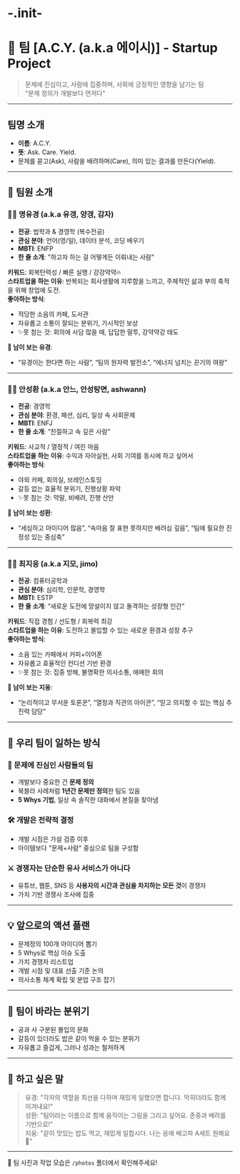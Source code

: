# -.init-
# 🚀 팀 [A.C.Y. (a.k.a 에이시)] - Startup Project

> 문제에 진심이고, 사람에 집중하며, 사회에 긍정적인 영향을 남기는 팀  
> "문제 정의가 개발보다 먼저다"

---
## 팀명 소개
- **이름**: A.C.Y.
- **뜻**: Ask. Care. Yield.
- 문제를 묻고(Ask), 사람을 배려하며(Care), 의미 있는 결과를 만든다(Yield).

---
## 👥 팀원 소개

### 🧑‍🚀 명유경 (a.k.a 유갱, 양갱, 감자)
- **전공**: 법학과 & 경영학 (복수전공)  
- **관심 분야**: 언어(영/일), 데이터 분석, 코딩 배우기  
- **MBTI**: ENFP  
- **한 줄 소개**: "하고자 하는 걸 어떻게든 이뤄내는 사람"

**키워드**: 회복탄력성 / 빠른 실행 / 강강약약🔥  
**스타트업을 하는 이유**: 반복되는 회사생활에 지루함을 느끼고, 주체적인 삶과 부의 축적을 위해 창업에 도전.  
**좋아하는 방식**:  
- 적당한 소음의 카페, 도서관  
- 자유롭고 소통이 잘되는 분위기, 가시적인 보상  
- ✨못 참는 것: 회의에 사담 많을 때, 답답한 말투, 강약약강 태도

**💬 남이 보는 유경**:  
- “유경이는 한다면 하는 사람”, “팀의 원자력 발전소”, “에너지 넘치는 끈기의 여왕”

---

### 🧑‍🚀 안성환 (a.k.a 안느, 안성탕면, ashwann)
- **전공**: 경영학  
- **관심 분야**: 환경, 패션, 심리, 일상 속 사회문제  
- **MBTI**: ENFJ  
- **한 줄 소개**: “친절하고 속 깊은 사람”

**키워드**: 사교적 / 열정적 / 여린 마음  
**스타트업을 하는 이유**: 수익과 자아실현, 사회 기여를 동시에 하고 싶어서  
**좋아하는 방식**:  
- 야외 카페, 회의실, 브레인스토밍  
- 갈등 없는 효율적 분위기, 진행상황 파악  
- ✨못 참는 것: 막말, 비배려, 진행 산만

**💬 남이 보는 성환**:  
- “세심하고 아이디어 많음”, “속마음 잘 표현 못하지만 배려심 깊음”, “팀에 필요한 진정성 있는 중심축”

---

### 🧑‍🚀 최지웅 (a.k.a 지모, jimo)
- **전공**: 컴퓨터공학과  
- **관심 분야**: 심리학, 인문학, 경영학  
- **MBTI**: ESTP  
- **한 줄 소개**: “새로운 도전에 망설이지 않고 돌격하는 성장형 인간”

**키워드**: 직접 경험 / 선도형 / 회복력 최강  
**스타트업을 하는 이유**: 도전하고 몰입할 수 있는 새로운 환경과 성장 추구  
**좋아하는 방식**:  
- 소음 있는 카페에서 커피+이어폰  
- 자유롭고 효율적인 컨디션 기반 환경  
- ✨못 참는 것: 집중 방해, 불명확한 의사소통, 애매한 회의

**💬 남이 보는 지웅**:  
- “논리적이고 무서운 토론꾼”, “열정과 직관의 아이콘”, “믿고 의지할 수 있는 핵심 추진력 담당”

---

## 🎯 우리 팀이 일하는 방식

### 🔎 문제에 진심인 사람들의 팀
- 개발보다 중요한 건 **문제 정의**
- 북블라 사례처럼 **1년간 문제만 정의**한 팀도 있음
- **5 Whys 기법**, 일상 속 솔직한 대화에서 본질을 찾아냄

### 🛠️ 개발은 전략적 결정
- 개발 시점은 가설 검증 이후  
- 아이템보다 "문제+사람" 중심으로 팀을 구성함

### ⚔️ 경쟁자는 단순한 유사 서비스가 아니다
- 유튜브, 웹툰, SNS 등 **사용자의 시간과 관심을 차지하는 모든 것**이 경쟁자
- 가치 기반 경쟁사 조사에 집중

---

## 💡 앞으로의 액션 플랜

- 문제정의 100개 아이디어 뽑기
- 5 Whys로 핵심 이슈 도출
- 가치 경쟁자 리스트업
- 개발 시점 및 대표 선출 기준 논의
- 의사소통 체계 확립 및 분업 구조 잡기

---

## 🧭 팀이 바라는 분위기

- 공과 사 구분된 몰입의 문화
- 갈등이 있더라도 밥은 같이 먹을 수 있는 분위기
- 자유롭고 즐겁게, 그러나 성과는 철저하게

---

## 🙌 하고 싶은 말

> 유경: "각자의 역할을 최선을 다하며 재밌게 일했으면 합니다. 막히더라도 함께 이겨내요!"  
> 성환: "팀이라는 이름으로 함께 움직이는 그림을 그리고 싶어요. 존중과 배려를 기반으로!"  
> 지웅: "같이 맛있는 밥도 먹고, 재밌게 일합시다. 나는 응애 배고파 A세트 원해요 🍱"

---

📸 팀 사진과 작업 모습은 `/photos` 폴더에서 확인해주세요!
